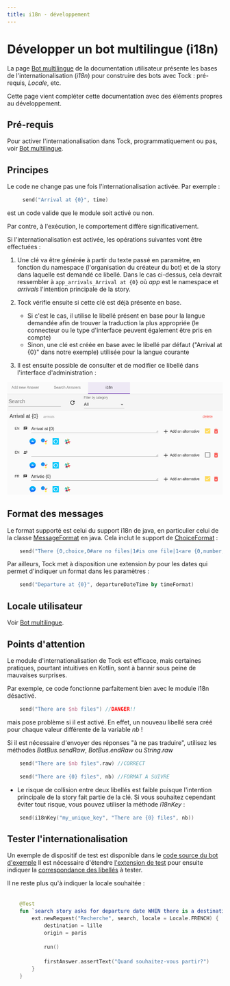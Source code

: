 ```yaml
---
title: i18n - développement
---
```


# Développer un bot multilingue (i18n)

La page [Bot multilingue](../user/guides/i18n) de la documentation utilisateur présente les bases de l'internationalisation
(_i18n_) pour construire des bots avec Tock : pré-requis, _Locale_, etc.

Cette page vient compléter cette documentation avec des éléments propres au développement. 

## Pré-requis

Pour activer l'internationalisation dans Tock, programmatiquement ou pas, voir [Bot multilingue](../user/guides/i18n).

## Principes

Le code ne change pas une fois l'internationalisation activée. Par exemple : 

```kotlin
     send("Arrival at {0}", time)
```

est un code valide que le module soit activé ou non. 

Par contre, à l'exécution, le comportement diffère significativement.

Si l'internationalisation est activée, les opérations suivantes vont être effectuées :

1. Une clé va être générée à partir du texte passé en paramètre, en fonction du namespace (l'organisation du créateur du bot)
 et de la story dans laquelle est demandé ce libellé. Dans le cas ci-dessus, cela devrait ressembler à ```app_arrivals_Arrival at {0}``` où *app* est le namespace et 
*arrivals* l'intention principale de la story.

2. Tock vérifie ensuite si cette clé est déjà présente en base. 
    * Si c'est le cas, il utilise le libellé présent en base pour la langue demandée afin de trouver la traduction la plus appropriée (le connecteur ou le type d'interface peuvent également être pris en compte)
    * Sinon, une clé est créée en base avec le libellé par défaut ("Arrival at {0}" dans notre exemple) utilisée pour la langue courante
  
3. Il est ensuite possible de consulter et de modifier ce libellé dans l'interface d'administration :   
  
![Internationalisation](../../img/i18n.png "Internationalisation")

## Format des messages

Le format supporté est celui du support i18n de java, en particulier celui de la classe [MessageFormat](https://docs.oracle.com/javase/10/docs/api/java/text/MessageFormat.html)
en java. Cela inclut le support de [ChoiceFormat](https://docs.oracle.com/javase/10/docs/api/java/text/ChoiceFormat.html) :

```kotlin
    send("There {0,choice,0#are no files|1#is one file|1<are {0,number,integer} files}.", 2)  
```

Par ailleurs, Tock met à disposition une extension *by* pour les dates qui permet d'indiquer un format dans les paramètres :

```kotlin
    send("Departure at {0}", departureDateTime by timeFormat) 
``` 

## Locale utilisateur

Voir [Bot multilingue](../user/guides/i18n).

## Points d'attention

Le module d'internationalisation de Tock est efficace, mais certaines pratiques, pourtant intuitives en Kotlin,
 sont à bannir sous peine de mauvaises surprises.

Par exemple, ce code fonctionne parfaitement bien avec le module i18n désactivé.

```kotlin
    send("There are $nb files") //DANGER!! 
```

mais pose problème si il est activé. En effet, un nouveau libellé sera créé pour chaque valeur différente de la variable *nb* !
 
Si il est nécessaire d'envoyer des réponses "à ne pas traduire", utilisez 
les méthodes *BotBus.sendRaw*, *BotBus.endRaw* ou *String.raw*

```kotlin
    send("There are $nb files".raw) //CORRECT 
``` 

```kotlin
    send("There are {0} files", nb) //FORMAT A SUIVRE 
```  

* Le risque de collision entre deux libellés est faible puisque l'intention principale de la story fait partie de la clé. 
Si vous souhaitez cependant éviter tout risque, vous pouvez utiliser la méthode *i18nKey* :

```kotlin
    send(i18nKey("my_unique_key", "There are {0} files", nb)) 
```  

## Tester l'internationalisation

Un exemple de dispositif de test est disponible dans le
[code source du bot d'exemple](https://github.com/theopenconversationkit/tock-bot-open-data/tree/master/src/test/kotlin/ai.tock/bot/open/data/rule)
Il est nécessaire d'étendre [l'extension de test](https://github.com/theopenconversationkit/tock-bot-open-data/blob/master/src/test/kotlin/ai.tock/bot/open/data/rule/OpenDataJUnitExtension.kt)
pour ensuite indiquer la [correspondance des libellés](https://github.com/theopenconversationkit/tock-bot-open-data/blob/master/src/test/kotlin/ai.tock/bot/open/data/rule/TranslatorEngineMock.kt) à tester.

Il ne reste plus qu'à indiquer la locale souhaitée : 

```kotlin

    @Test
    fun `search story asks for departure date WHEN there is a destination and an origin but no departure date in context`() {
        ext.newRequest("Recherche", search, locale = Locale.FRENCH) {
            destination = lille
            origin = paris

            run()

            firstAnswer.assertText("Quand souhaitez-vous partir?")
        }
    }
```  
